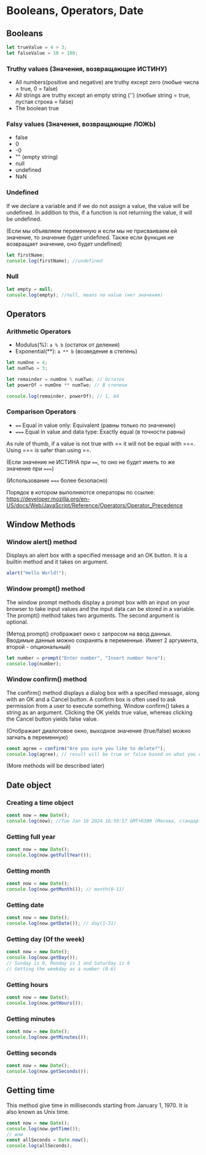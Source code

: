 # Booleans, Operators, Date

## Booleans

```js
let trueValue = 4 > 3;
let falseValue = 10 > 100;
```

### Truthy values (Значения, возвращающие ИСТИНУ)

- All numbers(positive and negative) are truthy except zero (любые числа = true, 0 = false)
- All strings are truthy except an empty string ('') (любые string = true, пустая строка = false)
- The boolean true

### Falsy values (Значения, возвращающие ЛОЖЬ)

- false
- 0
- -0
- "" (empty string)
- null
- undefined
- NaN

### Undefined

If we declare a variable and if we do not assign a value, the value will be undefined. In addition to this, if a function is not returning the value, it will be undefined.

(Если мы объявляем переменную и если мы не присваиваем ей значение, то значение будет undefined. Также если функция не возвращает значение, оно будет undefined)

```js
let firstName;
console.log(firstName); //undefined
```

### Null

```js
let empty = null;
console.log(empty); //null, means no value (нет значения)
```

## Operators

### Arithmetic Operators

- Modulus(%): `a % b` (остаток от деления)
- Exponential(**): `a ** b` (возведение в степень)

```js
let numOne = 4;
let numTwo = 3;

let remainder = numOne % numTwo; // Остаток
let powerOf = numOne ** numTwo; // В степени

console.log(remainder, powerOf); // 1, 64
```

### Comparison Operators

- `==` Equal in value only: Equivalent (равны только по значению)
- `===` Equal in value and data type: Exactly equal (в точности равны)

As rule of thumb, if a value is not true with == it will not be equal with ===. Using === is safer than using ==.

(Если значение не ИСТИНА при `==`, то оно не будет иметь то же значение при `===`)

(Использование `===` более безопасно)

Порядок в котором выполняются операторы по ссылке:
<https://developer.mozilla.org/en-US/docs/Web/JavaScript/Reference/Operators/Operator_Precedence>

## Window Methods

### Window alert() method

Displays an alert box with a specified message and an OK button. It is a builtin method and it takes on argument.

```js
alert("Hello World!");
```

### Window prompt() method

The window prompt methods display a prompt box with an input on your browser to take input values and the input data can be stored in a variable. The prompt() method takes two arguments. The second argument is optional.

(Метод prompt() отображает окно с запросом на ввод данных. Вводимые данные можно сохранять в переменные. Имеет 2 аргумента, второй - опциональный)

```js
let number = prompt("Enter number", "Insert number here");
console.log(number);
```

### Window confirm() method

The confirm() method displays a dialog box with a specified message, along with an OK and a Cancel button. A confirm box is often used to ask permission from a user to execute something. Window confirm() takes a string as an argument. Clicking the OK yields true value, whereas clicking the Cancel button yields false value.

(Отображает диалоговое окно, выходное значение (true/false) можно загнать в переменную)

```js
const agree = confirm("Are you sure you like to delete?");
console.log(agree); // result will be true or false based on what you click on the dialog box
```

(More methods will be described later)

## Date object

### Creating a time object

```js
const now = new Date();
console.log(now); //Tue Jan 16 2024 16:59:57 GMT+0300 (Москва, стандартное время)
```

### Getting full year

```js
const now = new Date();
console.log(now.getFullYear());
```

### Getting month

```js
const now = new Date();
console.log(now.getMonth()); // month(0-11)
```

### Getting date

```js
const now = new Date();
console.log(now.getDate()); // day(1-31)
```

### Getting day (Of the week)

```js
const now = new Date();
console.log(now.getDay());
// Sunday is 0, Monday is 1 and Saturday is 6
// Getting the weekday as a number (0-6)
```

### Getting hours

```js
const now = new Date();
console.log(now.getHours());
```

### Getting minutes

```js
const now = new Date();
console.log(now.getMinutes());
```

### Getting seconds

```js
const now = new Date();
console.log(now.getSeconds());
```

## Getting time

This method give time in milliseconds starting from January 1, 1970. It is also known as Unix time.

```js
const now = new Date();
console.log(now.getTime());
// или
const allSeconds = Date.now();
console.log(allSeconds);
```

